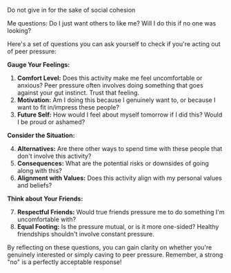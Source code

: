 Do not give in for the sake of social cohesion

Me questions:
Do I just want others to like me?
Will I do this if no one was looking?

Here's a set of questions you can ask yourself to check if you're acting out of peer pressure:

**Gauge Your Feelings:**

1. **Comfort Level:** Does this activity make me feel uncomfortable or anxious? Peer pressure often involves doing something that goes against your gut instinct. Trust that feeling.
2. **Motivation:** Am I doing this because I genuinely want to, or because I want to fit in/impress these people?
3. **Future Self:** How would I feel about myself tomorrow if I did this? Would I be proud or ashamed?

**Consider the Situation:**

4. **Alternatives:** Are there other ways to spend time with these people that don't involve this activity?
5. **Consequences:** What are the potential risks or downsides of going along with this?
6. **Alignment with Values:** Does this activity align with my personal values and beliefs?

**Think about Your Friends:**

7. **Respectful Friends:** Would true friends pressure me to do something I'm uncomfortable with?
8. **Equal Footing:** Is the pressure mutual, or is it more one-sided? Healthy friendships shouldn't involve constant pressure.

By reflecting on these questions, you can gain clarity on whether you're genuinely interested or simply caving to peer pressure. Remember, a strong "no" is a perfectly acceptable response!